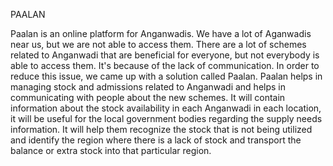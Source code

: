 PAALAN

Paalan is an online platform for Anganwadis. We have a lot of Aganwadis near us, but we are not able to access them. There are a lot of schemes related to Anganwadi that are beneficial for everyone, but not everybody is able to access them. It's because of the lack of communication. In order to reduce this issue, we came up with a solution called Paalan.
Paalan helps in managing stock and admissions related to Anganwadi and helps in communicating with people about the new schemes. It will contain information about the stock availability in each Anganwadi in each location, it will be useful for the local government bodies regarding the supply needs information. It will help them recognize the
stock that is not being utilized and identify the region where there is a lack of stock and transport the balance or extra stock into that particular region. 
